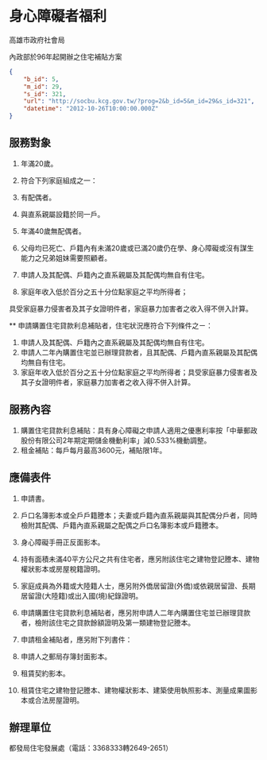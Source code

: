 # 身心障礙者福利

高雄市政府社會局

內政部於96年起開辦之住宅補貼方案

```json
{
    "b_id": 5,
    "m_id": 29,
    "s_id": 321,
    "url": "http://socbu.kcg.gov.tw/?prog=2&b_id=5&m_id=29&s_id=321",
    "datetime": "2012-10-26T10:00:00.000Z"
}

```
## 服務對象

1. 年滿20歲。
2. 符合下列家庭組成之一：

  1. 有配偶者。
  2. 與直系親屬設籍於同一戶。
  3. 年滿40歲無配偶者。
  4. 父母均已死亡、戶籍內有未滿20歲或已滿20歲仍在學、身心障礙或沒有謀生能力之兄弟姐妹需要照顧者。

3. 申請人及其配偶、戶籍內之直系親屬及其配偶均無自有住宅。
4. 家庭年收入低於百分之五十分位點家庭之平均所得者；

具受家庭暴力侵害者及其子女證明件者，家庭暴力加害者之收入得不併入計算。

** 申請購置住宅貸款利息補貼者，住宅狀況應符合下列條件之ㄧ：

1. 申請人及其配偶、戶籍內之直系親屬及其配偶均無自有住宅。
2. 申請人二年內購置住宅並已辦理貸款者，且其配偶、戶籍內直系親屬及其配偶均無自有住宅。
3. 家庭年收入低於百分之五十分位點家庭之平均所得者；具受家庭暴力侵害者及其子女證明件者，家庭暴力加害者之收入得不併入計算。

## 服務內容

1. 購置住宅貸款利息補貼：具有身心障礙之申請人適用之優惠利率按「中華郵政股份有限公司2年期定期儲金機動利率」減0.533%機動調整。
2. 租金補貼：每戶每月最高3600元，補貼限1年。

## 應備表件

1. 申請書。
2. 戶口名簿影本或全戶戶籍謄本；夫妻或戶籍內直系親屬與其配偶分戶者，同時檢附其配偶、戶籍內直系親屬之配偶之戶口名簿影本或戶籍謄本。
3. 身心障礙手冊正反面影本。
4. 持有面積未滿40平方公尺之共有住宅者，應另附該住宅之建物登記謄本、建物權狀影本或房屋稅籍證明。
5. 家庭成員為外籍或大陸籍人士，應另附外僑居留證(外僑)或依親居留證、長期居留證(大陸籍)或出入國(境)紀錄證明。
6. 申請購置住宅貸款利息補貼者，應另附申請人二年內購置住宅並已辦理貸款者，檢附該住宅之貸款餘額證明及第一類建物登記謄本。
7. 申請租金補貼者，應另附下列書件：

  1. 申請人之郵局存簿封面影本。
  2. 租賃契約影本。
  3. 租賃住宅之建物登記謄本、建物權狀影本、建築使用執照影本、測量成果圖影本或合法房屋證明。

## 辦理單位

都發局住宅發展處（電話：3368333轉2649-2651）
